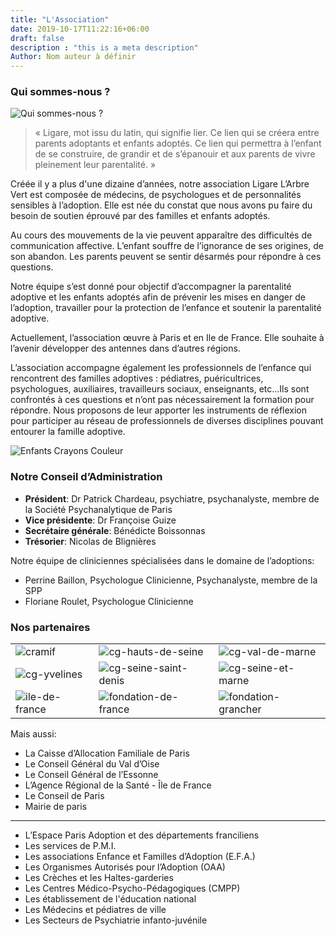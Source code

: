 ```yaml
---
title: "L'Association"
date: 2019-10-17T11:22:16+06:00
draft: false
description : "this is a meta description"
Author: Nom auteur à définir
---
```



### Qui sommes-nous ?

![Qui sommes-nous ?](/images/qui-sommes-nous.jpg)

> « Ligare, mot issu du latin, qui signifie lier. Ce lien qui se créera entre parents adoptants et enfants adoptés. Ce lien qui permettra à l’enfant de se construire, de grandir et de s’épanouir et aux parents de vivre pleinement leur parentalité. »

Créée il y a plus d'une dizaine d’années, notre association Ligare L’Arbre Vert est composée de médecins, de psychologues et de personnalités sensibles à l’adoption. Elle est née du constat que nous avons pu faire du besoin de soutien éprouvé par des familles et enfants adoptés.

Au cours des mouvements de la vie peuvent apparaître des difficultés de communication affective. L’enfant souffre de l’ignorance de ses origines, de son abandon. Les parents peuvent se sentir désarmés pour répondre à ces questions.

Notre équipe s’est donné pour objectif d’accompagner la parentalité adoptive et les enfants adoptés afin de prévenir les mises en danger de l’adoption, travailler pour la protection de l’enfance et soutenir la parentalité adoptive.

Actuellement, l’association œuvre à Paris et en Ile de France. Elle souhaite à l’avenir développer des antennes dans d’autres régions.

L’association accompagne également les professionnels de l’enfance qui rencontrent des familles adoptives : pédiatres, puéricultrices, psychologues, auxiliaires, travailleurs sociaux, enseignants, etc…Ils sont confrontés à ces questions et n’ont pas nécessairement la formation pour répondre. Nous proposons de leur apporter les instruments de réflexion pour participer au réseau de professionnels de diverses disciplines pouvant entourer la famille adoptive.

![Enfants Crayons Couleur](/images/enfants-crayons-couleurs.jpg)

### Notre Conseil d’Administration

* **Président**: Dr Patrick Chardeau, psychiatre, psychanalyste, membre de la Société Psychanalytique de Paris
* **Vice présidente**: Dr Françoise Guize
* **Secrétaire générale**: Bénédicte Boissonnas
* **Trésorier**: Nicolas de Blignières

Notre équipe de cliniciennes spécialisées dans le domaine de l’adoptions:

* Perrine Baillon, Psychologue Clinicienne, Psychanalyste, membre de la SPP
* Floriane Roulet, Psychologue Clinicienne

### Nos partenaires

|  |  |   |
|- |- |- |
| ![cramif](/images/partenaires/cramif.jpg) | ![cg-hauts-de-seine](/images/partenaires/cg-hauts-de-seine.jpg) | ![cg-val-de-marne](/images/partenaires/cg-val-de-marne.jpg) |
| ![cg-yvelines](/images/partenaires/cg-yvelines.jpg) | ![cg-seine-saint-denis](/images/partenaires/cg-seine-saint-denis.jpg) | ![cg-seine-et-marne](/images/partenaires/cg-seine-et-marne.jpg) |
| ![ile-de-france](/images/partenaires/ile-de-france.jpg) | ![fondation-de-france](/images/partenaires/fondation-de-france.jpg) | ![fondation-grancher](/images/partenaires/fondation-grancher.jpg) |

Mais aussi:

* La Caisse d’Allocation Familiale de Paris
* Le Conseil Général du Val d’Oise
* Le Conseil Général de l’Essonne
* L’Agence Régional de la Santé - Île de France
* Le Conseil de Paris
* Mairie de paris

---

* L’Espace Paris Adoption et des départements franciliens
* Les services de P.M.I.
* Les associations Enfance et Familles d’Adoption (E.F.A.)
* Les Organismes Autorisés pour l’Adoption (OAA)
* Les Crèches et les Haltes-garderies
* Les Centres Médico-Psycho-Pédagogiques (CMPP)
* Les établissement de l'éducation national
* Les Médecins et pédiatres de ville
* Les Secteurs de Psychiatrie infanto-juvénile
